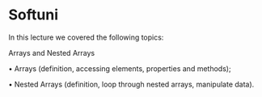 # Softuni

In this lecture we covered the following topics:

Arrays and Nested Arrays

• Arrays (definition, accessing elements, properties and methods);

• Nested Arrays (definition, loop through nested arrays, manipulate data).